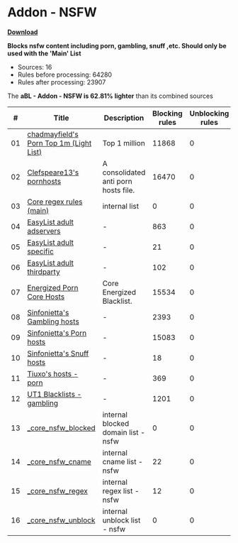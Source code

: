 # Addon - NSFW
**[Download](https://abl.arapurayil.com/filters/nsfw.txt)**

**Blocks nsfw content including porn, gambling, snuff ,etc. Should only
be used with the 'Main' List**

-   Sources: 16
-   Rules before processing: 64280
-   Rules after processing: 23907

The **aBL - Addon - NSFW is 62.81% lighter** than its combined sources

| #      | Title                                                                                                                                                      | Description                                | Blocking rules | Unblocking rules |
| ------ | ---------------------------------------------------------------------------------------------------------------------------------------------------------- | ------------------------------------------ | -------------- | ---------------- |
| 01     | [chadmayfield's Porn Top 1m (Light List)](https://raw.githubusercontent.com/chadmayfield/my-pihole-blocklists/master/lists/pi_blocklist_porn_top1m.list)   | Top 1 million                              | 11868          | 0                |
| 02     | [Clefspeare13's pornhosts](https://raw.githubusercontent.com/Clefspeare13/pornhosts/master/0.0.0.0/hosts)                                                  | A consolidated anti porn hosts file.       | 16470          | 0                |
| 03     | [Core regex rules (main)](https://abl.arapurayil.com/core/regex_rules.txt)                                                                                 | internal list                              | 0              | 0                |
| 04     | [EasyList adult adservers](https://raw.githubusercontent.com/easylist/easylist/master/easylist_adult/adult_adservers.txt)                                  | -                                          | 863            | 0                |
| 05     | [EasyList adult specific](https://raw.githubusercontent.com/easylist/easylist/master/easylist_adult/adult_specific_block.txt)                              | -                                          | 21             | 0                |
| 06     | [EasyList adult thirdparty](https://raw.githubusercontent.com/easylist/easylist/master/easylist_adult/adult_thirdparty.txt)                                | -                                          | 102            | 0                |
| 07     | [Energized Porn Core Hosts](https://raw.githubusercontent.com/AdroitAdorKhan/EnergizedProtection/master/core/hosts-porn)                                   | Core Energized Blacklist.                  | 15534          | 0                |
| 08     | [Sinfonietta's Gambling hosts](https://raw.githubusercontent.com/Sinfonietta/hostfiles/master/gambling-hosts)                                              | -                                          | 2393           | 0                |
| 09     | [Sinfonietta's Porn hosts](https://raw.githubusercontent.com/Sinfonietta/hostfiles/master/pornography-hosts)                                               | -                                          | 15083          | 0                |
| 10     | [Sinfonietta's Snuff hosts](https://raw.githubusercontent.com/Sinfonietta/hostfiles/master/snuff-hosts)                                                    | -                                          | 18             | 0                |
| 11     | [Tiuxo's hosts - porn](https://raw.githubusercontent.com/tiuxo/hosts/master/porn)                                                                          | -                                          | 369            | 0                |
| 12     | [UT1 Blacklists - gambling](https://raw.githubusercontent.com/olbat/ut1-blacklists/master/blacklists/gambling/domains)                                     | -                                          | 1201           | 0                |
| 13     | [\_core\_nsfw\_blocked](https://abl.arapurayil.com/core/nsfw_blocked.txt)                                                                                  | internal blocked domain list - nsfw        | 0              | 0                |
| 14     | [\_core\_nsfw\_cname](https://abl.arapurayil.com/core/nsfw_cname.txt)                                                                                      | internal cname list - nsfw                 | 22             | 0                |
| 15     | [\_core\_nsfw\_regex](https://abl.arapurayil.com/core/nsfw_regex.txt)                                                                                      | internal regex list - nsfw                 | 12             | 0                |
| 16     | [\_core\_nsfw\_unblock](https://github.com/arapurayil/aBL_unblock/raw/main/domains/nsfw.txt)                                                               | internal unblock list - nsfw               | 0              | 0                |

